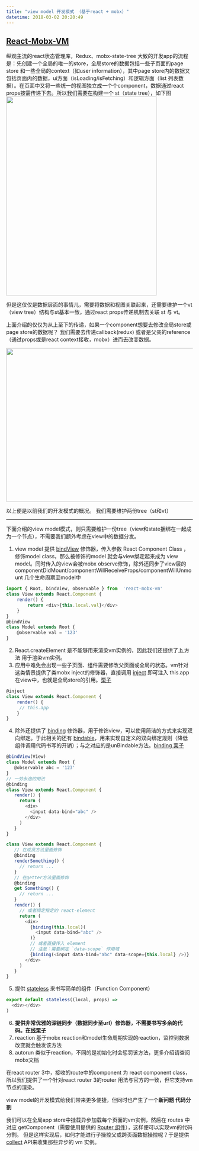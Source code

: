 ```yaml
---
title: "view model 开发模式 （基于react + mobx）"
datetime: 2018-03-02 20:20:49
---
```


## [React-Mobx-VM](https://github.com/be-fe/react-mobx-vm)

纵观主流的react状态管理库，Redux、mobx-state-tree
大致的开发app的流程是：先创建一个全局的唯一的store，全局store的数据包括一些子页面的page store 和一些全局的context（如user information），其中page store内的数据又包括页面内的数据，ui方面（isLoading/isFetching）和逻辑方面（list 列表数据）。在页面中又将一些统一的视图独立成一个个component，数据通过react props按需传递下去。所以我们需要在构建一个 st（state tree），如下图
<img src="https://i.loli.net/2018/03/02/5a9967bc17b90.jpg" width="406" height="538"/>

但是这仅仅是数据层面的事情儿，需要将数据和视图关联起来，还需要维护一个vt（view tree）结构与st基本一致，通过react props传递机制去关联 st 与 vt。

上面介绍的仅仅为从上至下的传递，如果一个component想要去修改全局store或page store的数据呢？
我们需要去传递callback(redux) 或者是父亲的reference（通过props或是react context接收，mobx）进而去改变数据。

<img src="https://i.loli.net/2018/03/02/5a9967d5e324d.jpg" width="536" height="415"/>

以上便是以前我们的开发模式的概况。
我们需要维护两份tree（st和vt）


---
下面介绍的view model模式，则只需要维护一份tree（view和state捆绑在一起成为一个节点），不需要我们额外考虑在view中的数据分发。

1. view model 提供 [bindView](https://be-fe.github.io/react-mobx-vm/api/decorator#bindview) 修饰器，传入参数 React Component Class ，修饰model class，那么被修饰的model 就会与view绑定起来成为 view model。同时传入的view会被mobx observe修饰，除外还同步了view层的componentDidMount/componentWillReceiveProps/componentWillUnmount 几个生命周期至model中

```js
import { Root, bindView, observable } from  'react-mobx-vm'
class View extends React.Component {
    render() {
        return <div>{this.local.val}</div>
    }
}
@bindView
class Model extends Root {
    @observable val = '123'
}
```

2. React.createElement 是不能够用来渲染vm实例的，因此我们还提供了[ h ](https://be-fe.github.io/react-mobx-vm/api/others#h)方法 用于渲染vm实例。
3. 应用中难免会出现一些子页面、组件需要修改父页面或全局的状态。vm针对这类情景提供了类mobx inject的修饰器，直接调用 [inject](https://be-fe.github.io/react-mobx-vm/api/decorator#inject) 即可注入 this.app 在view中，也就是全局store的引用。[栗子](https://be-fe.github.io/react-mobx-vm/examples/inject-collect)

```js
@inject
class View extends React.Component {
    render() {
     // this.app
    }
}
```
4. 除外还提供了 [binding](https://be-fe.github.io/react-mobx-vm/api/decorator#binding) 修饰器，用于修饰view，可以使用简洁的方式来实现双向绑定。于此相关的还有 [bindable](https://be-fe.github.io/react-mobx-vm/api/decorator#bindable)，用来实现自定义的双向绑定规则（降低组件调用代码书写的开销）；与之对应的是unBindable方法。[binding 栗子](https://be-fe.github.io/react-mobx-vm/examples/binding)

```js
@bindView(View)
class Model extends Root {
   @observable abc = '123'
}
// 一劳永逸的用法
@binding
class View extends React.Component {
   render() {
     return (
       <div>
         <input data-bind="abc" />
       </div>
     )
   }
}

class View extends React.Component {
   // 在成员方法里面修饰
   @binding
   renderSomething() {
     // return ...
   }
   // 在getter方法里面修饰
   @binding
   get Something() {
     // return ...
   }
   render() {
     // 或者绑定指定的 react-element
     return (
       <div>
         {binding(this.local)(
           <input data-bind="abc" />
         )}
         // 或者直接传入 element
         // 注意：需要绑定 `data-scope` 作用域
         {binding(<input data-bind="abc" data-scope={this.local} />)}
       </div>
     )
   }
}
```
5. 提供 [stateless](https://be-fe.github.io/react-mobx-vm/api/decorator#stateless) 来书写简单的组件（Function Component）

```js
export default stateless((local, props) =>
  <div></div>
)
```
6. **提供非常优雅的深链同步（数据同步至url）修饰器，不需要书写多余的代码。[在线栗子](https://be-fe.github.io/react-mobx-vm/examples/url-sync#/?abc=hi)**
7. reaction  基于mobx reaction和model生命周期实现的reaction，监控到数据改变就会触发该方法
8. autorun  类似于reaction，不同的是初始化时会惩罚该方法，更多介绍请查阅mobx文档

在react router 3中，接收的route中的component 为 react component class，所以我们提供了一个针对react router 3的router 用法与官方的一致，但它支持vm节点的渲染。

view model的开发模式给我们带来更多便捷，但同时也产生了一个**新问题 代码分割**

我们可以在全局app store中挂载异步加载每个页面的vm实例，然后在 routes 中对应 getComponent（需要使用提供的 [Router 组件](https://be-fe.github.io/react-mobx-vm/api/others#/router)），这样便可以实现vm的代码分割。
但是这样实现后，如何才能进行子操控父或跨页面数据操控呢？于是提供 [collect](https://be-fe.github.io/react-mobx-vm/api/decorator#/collect) API来收集那些异步的 vm 实例。

